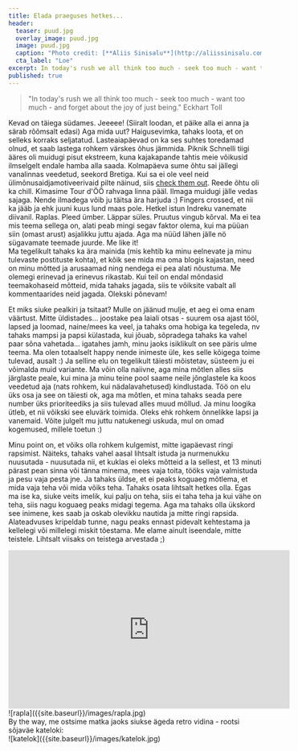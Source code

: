 ```yaml
---
title: Elada praeguses hetkes...
header:
  teaser: puud.jpg
  overlay_image: puud.jpg
  image: puud.jpg
  caption: "Photo credit: [**Aliis Sinisalu**](http://aliissinisalu.com)"
  cta_label: "Loe"
excerpt: In today's rush we all think too much - seek too much - want too much - and forget about the joy of just being. Eckhart Toll
published: true
---
```

> "In today's rush we all think too much - seek too much - want too much - and forget about the joy of just being." Eckhart Toll

Kevad on täiega südames. Jeeeee! (Siiralt loodan, et päike alla ei anna ja särab rõõmsalt edasi)
Aga mida uut? Haigusevimka, tahaks loota, et on selleks korraks seljatatud. Lasteaiapäevad on ka ses suhtes toredamad olnud, et saab lastega rohkem värskes õhus jämmida. Piknik Schnelli tiigi ääres oli muidugi pisut ekstreem, kuna kajakapande tahtis meie võikusid ilmselgelt endale hamba alla saada. Kolmapäeva sume õhtu sai jällegi vanalinnas veedetud, seekord Bretiga. Kui sa ei ole veel neid ülimõnusaidjamotiveerivaid pilte näinud, siis [check them out](http://aliissinisalu.com/portfolio/for-your-motivation-bret-schar/). Reede õhtu oli ka chill. Kimasime Tour d'ÖÖ rahvaga linna pääl. Ilmaga muidugi jälle vedas sajaga. Nende ilmadega võib ju täitsa ära harjuda :) Fingers crossed, et nii ka jääb ja ehk juuni kuus lund maas pole. Hetkel istun Indreku vanemate diivanil. Raplas. Pleed ümber. Läppar süles. Pruutus vingub kõrval. Ma ei tea mis teema sellega on, alati peab mingi segav faktor olema, kui ma püüan siin (omast arust) asjalikku juttu ajada. Aga ma nüüd lähen jälle nö sügavamate teemade juurde. Me like it!
<br/>
Ma tegelikult tahaks ka ära mainida (mis kehtib ka minu eelnevate ja minu tulevaste postituste kohta), et kõik see mida ma oma blogis kajastan, need on minu mõtted ja arusaamad ning nendega ei pea alati nõustuma. Me olemegi erinevad ja erinevus rikastab. Kui teil on endal mõndasid teemakohaseid mõtteid, mida tahaks jagada, siis te võiksite vabalt all kommentaarides neid jagada. Olekski põnevam!

Et miks siuke pealkiri ja tsitaat? Mulle on jäänud mulje, et aeg ei oma enam väärtust. Mitte üldistades... joostake pea laiali otsas - suurem osa ajast tööl, lapsed ja loomad, naine/mees ka veel, ja tahaks oma hobiga ka tegeleda, nv tahaks mampsi ja papsi külastada, kui jõuab, sõpradega tahaks ka vahel paar sõna vahetada... igatahes jamh, minu jaoks isiklikult on see päris ulme teema. Ma olen totaalselt happy nende inimeste üle, kes selle kõigega toime tulevad, ausalt :) Ja selline elu on tegelikult täiesti mõistetav, süsteem ju ei võimalda muid variante. Ma võin olla naiivne, aga mina mõtlen alles siis järglaste peale, kui mina ja minu teine pool saame neile jõnglastele ka koos veedetud aja (nats rohkem, kui nädalavahetused) kindlustada. Töö on elu üks osa ja see on täiesti ok, aga ma mõtlen, et mina tahaks seada pere number üks prioriteediks ja siis tulevad alles muud möllud. Ja minu loogika ütleb, et nii võikski see eluvärk toimida. Oleks ehk rohkem õnnelikke lapsi ja vanemaid. Võite julgelt mu juttu natukenegi uskuda, mul on omad kogemused, millele toetun :)

Minu point on, et võiks olla rohkem kulgemist, mitte igapäevast ringi rapsimist. Näiteks, tahaks vahel aasal lihtsalt istuda ja nurmenukku nuusutada - nuusutada nii, et kuklas ei oleks mõtteid a la sellest, et 13 minuti pärast pean sinna või tänna minema, mees vaja toita, tööks vaja valmistuda ja pesu vaja pesta jne. Ja tahaks üldse, et ei peaks koguaeg mõtlema, et mida vaja teha või mida võiks teha. Tahaks osata lihtsalt hetkes olla. Egas ma ise ka, siuke veits imelik, kui palju on teha, siis ei taha teha ja kui vähe on teha, siis nagu koguaeg peaks midagi tegema. Aga ma tahaks olla ükskord see inimene, kes saab ja oskab olevikku nautida ja mitte ringi rapsida. Alateadvuses kripeldab tunne, nagu peaks ennast pidevalt kehtestama ja kellelegi või millelegi miskit tõestama. Me elame ainult iseendale, mitte teistele. Lihtsalt viisaks on teistega arvestada ;)
<br/>
<iframe width="560" height="315" src="https://www.youtube.com/embed/QDCzmc4IVMQ?list=PLD0B59BEB741B9147" frameborder="0" allowfullscreen></iframe>
<br/>
![rapla]({{site.baseurl}}/images/rapla.jpg)
<br/>
By the way, me ostsime matka jaoks siukse ägeda retro vidina - rootsi sõjaväe kateloki:
<br/>
![katelok]({{site.baseurl}}/images/katelok.jpg)

